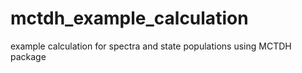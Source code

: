 # mctdh_example_calculation
example calculation for spectra and state populations using MCTDH package
